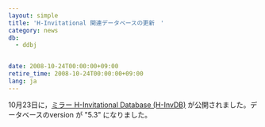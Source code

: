 ```yaml
---
layout: simple
title: 'H-Invitational 関連データベースの更新　'
category: news
db:
  - ddbj


date: 2008-10-24T00:00:00+09:00
retire_time: 2008-10-24T00:00:00+09:00
lang: ja
---
```


10月23日に，<a href="/whatsnew/whatsnew2009-j.html#091208">ミラー H-Invitational Database (H-InvDB)</a> が公開されました。データベースのversion が "5.3" になりました。
